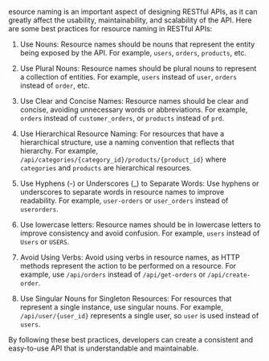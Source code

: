 esource naming is an important aspect of designing RESTful APIs, as it can greatly affect the usability, maintainability, and scalability of the API. Here are some best practices for resource naming in RESTful APIs:

1.  Use Nouns: Resource names should be nouns that represent the entity being exposed by the API. For example, `users`, `orders`, `products`, etc.
    
2.  Use Plural Nouns: Resource names should be plural nouns to represent a collection of entities. For example, `users` instead of `user`, `orders` instead of `order`, etc.
    
3.  Use Clear and Concise Names: Resource names should be clear and concise, avoiding unnecessary words or abbreviations. For example, `orders` instead of `customer_orders`, or `products` instead of `prd`.
    
4.  Use Hierarchical Resource Naming: For resources that have a hierarchical structure, use a naming convention that reflects that hierarchy. For example, `/api/categories/{category_id}/products/{product_id}` where `categories` and `products` are hierarchical resources.
    
5.  Use Hyphens (-) or Underscores (_) to Separate Words: Use hyphens or underscores to separate words in resource names to improve readability. For example, `user-orders` or `user_orders` instead of `userorders`.
    
6.  Use lowercase letters: Resource names should be in lowercase letters to improve consistency and avoid confusion. For example, `users` instead of `Users` or `USERS`.
    
7.  Avoid Using Verbs: Avoid using verbs in resource names, as HTTP methods represent the action to be performed on a resource. For example, use `/api/orders` instead of `/api/get-orders` or `/api/create-order`.
    
8.  Use Singular Nouns for Singleton Resources: For resources that represent a single instance, use singular nouns. For example, `/api/user/{user_id}` represents a single user, so `user` is used instead of `users`.
    

By following these best practices, developers can create a consistent and easy-to-use API that is understandable and maintainable.